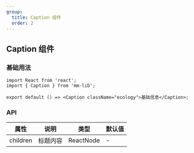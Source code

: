 ```yaml
---
group:
  title: Caption 组件
  order: 2
---
```


## Caption 组件

### 基础用法

```tsx
import React from 'react';
import { Caption } from 'mm-lib';

export default () => <Caption className="ecology">基础信息</Caption>;
```

### API

| 属性     | 说明     | 类型      | 默认值 |
| -------- | -------- | --------- | ------ |
| children | 标题内容 | ReactNode | -      |
